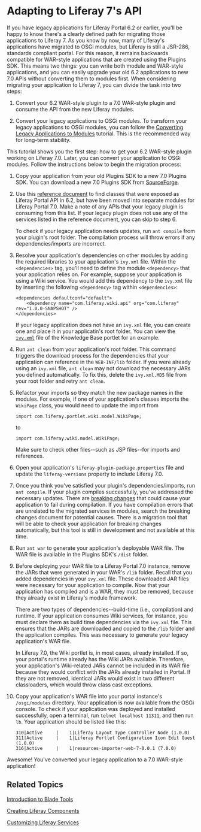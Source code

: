 # Adapting to Liferay 7's API [](id=adapting-to-liferay-7s-api)

If you have legacy applications for Liferay Portal 6.2 or earlier, you'll be
happy to know there's a clearly defined path for migrating those applications to
Liferay 7. As you know by now, many of Liferay's applications have migrated to
OSGi modules, but Liferay is still a JSR-286, standards compliant portal. For
this reason, it remains backwards compatible for WAR-style applications that are
created using the Plugins SDK. This means two things: you can write both module
and WAR-style applications, and you can easily upgrade your old 6.2 applications
to new 7.0 APIs without converting them to modules first. When considering
migrating your application to Liferay 7, you can divide the task into two steps: 

1.  Convert your 6.2 WAR-style plugin to a 7.0 WAR-style plugin and consume the
    API from the new Liferay modules. 

2.  Convert your legacy applications to OSGi modules. To transform your legacy
    applications to OSGi modules, you can follow the
    [Converting Legacy Applications to Modules](/develop/tutorials/-/knowledge_base/7-0/converting-legacy-applications-to-modules)
    tutorial. This is the recommended way for long-term stability.

This tutorial shows you the first step: how to get your 6.2 WAR-style plugin
working on Liferay 7.0. Later, you can convert your application to OSGi modules.
Follow the instructions below to begin the migration process:

1.  Copy your application from your old Plugins SDK to a new 7.0 Plugins SDK.
    You can download a new 7.0 Plugins SDK from
    [SourceForge](http://sourceforge.net/projects/lportal/files/Liferay%20Portal/).

2.  Use this [reference document](/develop/reference/-/knowledge_base/7-0/finding-liferay-api-modules)
    to find classes that were exposed as Liferay Portal API in 6.2, but have
    been moved into separate modules for Liferay Portal 7.0. Make a note of any
    APIs that your legacy plugin is consuming from this list. If your legacy
    plugin does not use any of the services listed in the reference document,
    you can skip to step 6.

    To check if your legacy application needs updates, run `ant compile` from
    your plugin's root folder. The compilation process will throw errors if any
    dependencies/imports are incorrect.

3.  Resolve your application's dependencies on other modules by adding the
    required libraries to your application's `ivy.xml` file. Within the
    `<dependencies>` tag, you'll need to define the module `<dependency>` that
    your application relies on. For example, suppose your application is using a
    Wiki service. You would add this dependency to the `ivy.xml` file by
    inserting the following `<dependency>` tag within `<dependencies>`:

        <dependencies defaultconf="default">
            <dependency name="com.liferay.wiki.api" org="com.liferay" rev="1.0.0-SNAPSHOT" />
        </dependencies>

    If your legacy application does not have an `ivy.xml` file, you can create
    one and place it in your applicatin's root folder. You can view the
    [`ivy.xml`](https://github.com/liferay/liferay-plugins/blob/master/portlets/knowledge-base-portlet/ivy.xml)
    file of the Knowledge Base portlet for an example.

4.  Run `ant clean` from your application's root folder. This command triggers
    the download process for the dependencies that your application can
    reference in the `WEB-INF/lib` folder. If you were already using an
    `ivy.xml` file, `ant clean` may not download the necessary JARs you defined
    automatically. To fix this, delete the `ivy.xml.MD5` file from your root
    folder and retry `ant clean`.

5.  Refactor your imports so they match the new package names in the modules.
    For example, if one of your application's classes imports the
    `WikiPage` class, you would need to update the import from

        import com.liferay.portlet.wiki.model.WikiPage;

    to

        import com.liferay.wiki.model.WikiPage;

    Make sure to check other files--such as JSP files--for imports and
    references.

6.  Open your application's `liferay-plugin-package.properties` file and update
    the `liferay-versions` property to include Liferay 7.0.

7.  Once you think you've satisfied your plugin's dependencies/imports, run `ant
    compile`. If your plugin compiles successfully, you've addressed the
    necessary updates. There are
    [breaking changes](/develop/reference/-/knowledge_base/7-0/what-are-the-breaking-changes-for-liferay-7-0)
    that could cause your application to fail during compilation. If you have
    compilation errors that are unrelated to the migrated services in modules,
    search the breaking changes document for potential causes. There is a
    migration tool that will be able to check your application for breaking
    changes automatically, but this tool is still in development and not
    available at this time.

    <!-- The above statement will need to be removed about breaking changes when
    the migration tool is ready to document. -Cody -->

8.  Run `ant war` to generate your application's deployable WAR file. The WAR
    file is available in the Plugins SDK's `/dist` folder.

9.  Before deploying your WAR file to a Liferay Portal 7.0 instance, remove the
    JARs that were generated in your WAR's `/lib` folder. Recall that you added
    dependencies in your `ivy.xml` file. These downloaded JAR files were
    necessary for your application to compile. Now that your application has
    compiled and is a WAR, they must be removed, because they already exist in
    Liferay's module framework. 

    There are two types of dependencies--build-time (i.e., compilation) and
    runtime. If your application consumes Wiki services, for instance, you must
    declare them as build time dependencies via the `ivy.xml` file. This ensures
    that the JARs are downloaded and copied to the `/lib` folder and the
    application compiles. This was necessary to generate your legacy
    application's WAR file.

    In Liferay 7.0, the Wiki portlet is, in most cases, already installed. If
    so, your portal's runtime already has the Wiki JARs available. Therefore,
    your application's Wiki-related JARs cannot be included in its WAR file
    because they would conflict with the JARs already installed in Portal. If
    they are not removed, identical JARs would exist in two different
    classloaders, which would throw class cast exceptions.

10. Copy your application's WAR file into your portal instance's
    `/osgi/modules` directory. Your application is now available from the OSGi
    console. To check if your application was deployed and installed
    successfully, open a terminal, run `telnet localhost 11311`, and
    then run `lb`. Your application should be listed like this: 

        310|Active     |    1|Liferay Layout Type Controller Node (1.0.0)
        311|Active     |    1|Liferay Portlet Configuration Icon Edit Guest (1.0.0)
        316|Active     |    1|resources-importer-web-7-0.0.1 (7.0.0)

<!--

For new modules, it's enough to copy them to the deploy folder, since they are
automatically recognized as OSGi modules. At the current time, the legacy way of
deploying WARs is handled by the old plugin deployment mechanism, which causes
the plugin not to work (i.e. services were not properly resolved). The only way
for the legacy WAR to work is to copy the WAR into the `/osgi/modules` folder.
Check and see if/when deploy folder will support 7.0 WARs. -Cody -->

Awesome! You've converted your legacy application to a 7.0 WAR-style
application!

## Related Topics [](id=related-topics)

[Introduction to Blade Tools](/develop/tutorials/-/knowledge_base/7-0/introduction-to-blade-tools)

[Creating Liferay Components](/develop/tutorials/-/knowledge_base/7-0/creating-liferay-components)

[Customizing Liferay Services](/develop/tutorials/-/knowledge_base/7-0/customizing-liferay-services)
